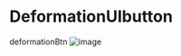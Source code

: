 # DeformationUIbutton
deformationBtn 
![image](https://github.com/MrNobodyGithub/DeformationUIbutton/blob/master/ZDefromationButtonSwift/deformationBtn.gif )   
